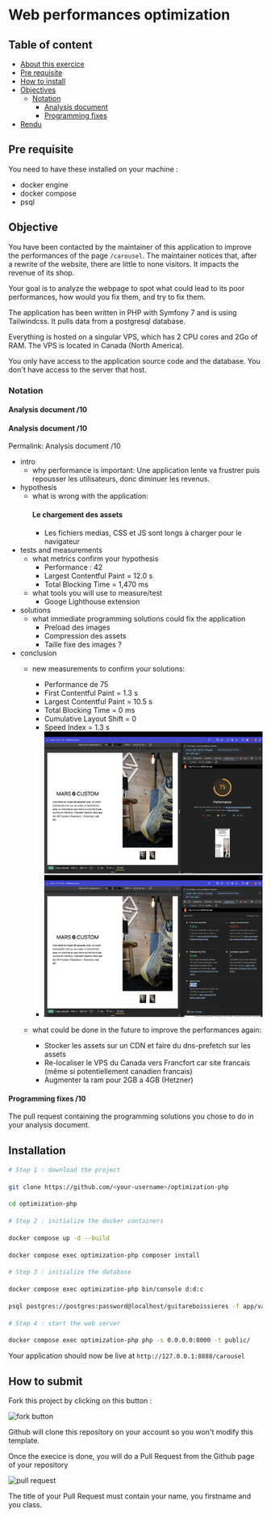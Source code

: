 # Web performances optimization <!-- omit in toc -->

## Table of content <!-- omit in toc -->

- [About this exercice](#about-this-exercice)
- [Pre requisite](#pre-requisite)
- [How to install](#how-to-install)
- [Objectives](#objectives)
  - [Notation](#notation)
    - [Analysis document](#analysis-document-10)
    - [Programming fixes](#programming-fixes-10)
- [Rendu](#rendu)

## Pre requisite

You need to have these installed on your machine :

- docker engine
- docker compose
- psql

## Objective

You have been contacted by the maintainer of this application to improve the performances of the page `/carousel`. The maintainer notices that, after a rewrite of the website, there are little to none visitors. It impacts the revenue of its shop.

Your goal is to analyze the webpage to spot what could lead to its poor performances, how would you fix them, and try to fix them.

The application has been written in PHP with Symfony 7 and is using Tailwindcss. It pulls data from a postgresql database.

Everything is hosted on a singular VPS, which has 2 CPU cores and 2Go of RAM. The VPS is located in Canada (North America).

You only have access to the application source code and the database. You don't have access to the server that host.

### Notation

#### Analysis document /10

#### Analysis document /10
Permalink: Analysis document /10
- intro
  - why performance is important: Une application lente va frustrer puis repousser les utilisateurs, donc diminuer les revenus.
- hypothesis
  - what is wrong with the application:
    #### Le chargement des assets
    - Les fichiers medias, CSS et JS sont longs à charger pour le navigateur
- tests and measurements
  - what metrics confirm your hypothesis
    - Performance : 42
    - Largest Contentful Paint = 12.0 s
    - Total Blocking Time = 1,470 ms
  - what tools you will use to measure/test
    - Googe Lighthouse extension
- solutions
  - what immediate programming solutions could fix the application
    - Preload des images
    - Compression des assets
    - Taille fixe des images ?
- conclusion
  - new measurements to confirm your solutions:
    - Performance de 75
    - First Contentful Paint = 1.3 s
    - Largest Contentful Paint = 10.5 s
    - Total Blocking Time = 0 ms
    - Cumulative Layout Shift = 0
    - Speed Index = 1.3 s
      ![fork button](assets/after.png)
    - ![fork button](assets/after2.png)

  - what could be done in the future to improve the performances again:
    - Stocker les assets sur un CDN et faire du dns-prefetch sur les assets
    - Re-localiser le VPS du Canada vers Francfort car site francais (même si potentiellement canadien francais)
    - Augmenter la ram pour 2GB a 4GB (Hetzner)

#### Programming fixes /10

The pull request containing the programming solutions you chose to do in your analysis document. 

## Installation

```bash
# Step 1 : download the project

git clone https://github.com/<your-username>/optimization-php

cd optimization-php

# Step 2 : initialize the docker containers

docker compose up -d --build

docker compose exec optimization-php composer install

# Step 3 : initialize the database

docker compose exec optimization-php bin/console d:d:c

psql postgres://postgres:password@localhost/guitareboissieres -f app/var/db.sql

# Step 4 : start the web server

docker compose exec optimization-php php -s 0.0.0.0:8000 -t public/
```

Your application should now be live at `http://127.0.0.1:8888/carousel`

## How to submit

Fork this project by clicking on this button :

![fork button](assets/fork.png)

Github will clone this repository on your account so you won't modify this template.

Once the execice is done, you will do a Pull Request from the Github page of your repository

![pull request](assets/PR.png)

The title of your Pull Request must contain your name, you firstname and you class.
